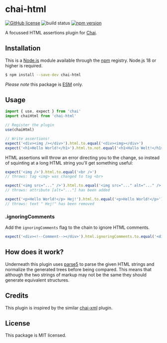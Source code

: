 # chai-html

[![GitHub license](https://img.shields.io/badge/license-MIT-blue.svg)](https://github.com/i-like-robots/chai-html/blob/main/LICENSE) ![build status](https://github.com/i-like-robots/chai-html/actions/workflows/test.yml/badge.svg?branch=main) [![npm version](https://img.shields.io/npm/v/chai-html.svg?style=flat)](https://www.npmjs.com/package/chai-html)

A focussed HTML assertions plugin for [Chai](http://chaijs.com/).

## Installation

This is a [Node.js] module available through the [npm] registry. Node.js 18 or higher is required.

```sh
$ npm install --save-dev chai-html
```

_Please note_ this package is [ESM](https://nodejs.org/api/esm.html) only.

[Node.js]: https://nodejs.org/en/
[npm]: https://www.npmjs.com/

## Usage

```js
import { use, expect } from 'chai'
import chaiHtml from 'chai-html'

// Register the plugin
use(chaiHtml)

// Write assertions!
expect('<div><img /></div>').html.to.equal('<div><img></div>')
expect('<h1>Hello World!</h1>').html.to.not.equal('<h1>Hallo Welt!</h1>')
```

HTML assertions will throw an error directing you to the change, so instead of squinting at a long HTML string you'll get something useful:

```js
expect('<img />').html.to.equal('<br />')
// throws: tag <img> was changed to tag <br>

expect('<img src="..." />').html.to.equal('<img src="..." alt="..." />')
// throws: attribute [alt="..."] has been added

expect('<p>Hello World!</p> Hej!').html.to.equal('<p>Hello World!</p>')
// throws: text " Hej!" has been removed
```

### .ignoringComments

Add the `ignoringComments` flag to the chain to ignore HTML comments.

```js
expect('<div><!--Comment--></div>').html.ignoringComments.to.equal('<div></div>')
```

## How does it work?

Underneath this plugin uses [parse5](https://github.com/inikulin/parse5) to parse the given HTML strings and normalize the generated trees before being compared. This means that although the two strings of markup may not be the same they should generate equivalent structures.

## Credits

This plugin is inspired by the similar [chai-xml](https://www.npmjs.com/package/chai-xml) plugin.

## License

This package is MIT licensed.

